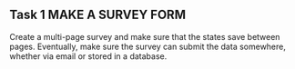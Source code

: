 ## Task 1  MAKE A SURVEY FORM 
Create a multi-page survey and make sure that the states save between pages. Eventually, make sure the survey can submit the data somewhere, whether via email or stored in a database.

